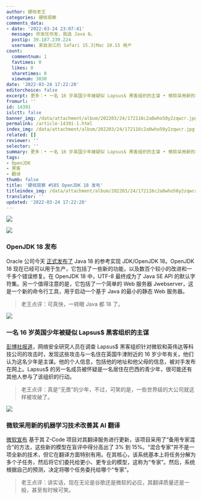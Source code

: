 ```yaml
---
author: 硬核老王
categories: 硬核观察
comments_data:
- date: '2022-03-24 23:07:41'
  message: 你发任你发，我选 Java 8。
  postip: 39.187.239.224
  username: 来自浙江的 Safari 15.3|Mac 10.15 用户
count:
  commentnum: 1
  favtimes: 0
  likes: 0
  sharetimes: 0
  viewnum: 3030
date: '2022-03-24 17:22:20'
editorchoice: false
excerpt: 更多：• 一名 16 岁英国少年被疑似 Lapsus$ 黑客组织的主谋 • 微软采用新的机器学习技术改善其 AI 翻译
fromurl: ''
id: 14391
islctt: false
banner_img: /data/attachment/album/202203/24/172116c2a0who50y2zqwcr.jpg
permalink: /article-14391-1.html
index_img: /data/attachment/album/202203/24/172116c2a0who50y2zqwcr.jpg
related: []
reviewer: ''
selector: ''
summary: 更多：• 一名 16 岁英国少年被疑似 Lapsus$ 黑客组织的主谋 • 微软采用新的机器学习技术改善其 AI 翻译
tags:
- OpenJDK
- 黑客
- 翻译
thumb: false
title: '硬核观察 #585 OpenJDK 18 发布'
titleindex_img: /data/attachment/album/202203/24/172116c2a0who50y2zqwcr.jpg
translator: ''
updated: '2022-03-24 17:22:20'
---
```


![](/data/attachment/album/202203/24/172116c2a0who50y2zqwcr.jpg)


![](/data/attachment/album/202203/24/172123di824z4ydjilglfd.jpg)


### OpenJDK 18 发布


Oracle 公司今天 [正式发布了](https://jdk.java.net/18/) Java 18 的参考实现 JDK/OpenJDK 18。OpenJDK 18 现在已经可以用于生产，它包括了一些新的功能，以及数百个较小的改进和一千多个错误修复。在 OpenJDK 18 中，UTF-8 最终成为了 Java SE API 的默认字符集。另一个值得注意的是，它包括了一个简单的 Web 服务器 Jwebserver，这是一个新的命令行工具，用于启动一个基于 Java 的最小的静态 Web 服务器。



> 
> 老王点评：可真快，一转眼 Java 都 18 了。
> 
> 
> 


![](/data/attachment/album/202203/24/172147twwh9zy6yvvh1ghv.jpg)


### 一名 16 岁英国少年被疑似 Lapsus$ 黑客组织的主谋


[彭博社报道](https://www.bloomberg.com/news/articles/2022-03-23/teen-suspected-by-cyber-researchers-of-being-lapsus-mastermind?sref=ylv224K8)，网络安全研究人员在调查 Lapsus$ 黑客组织针对微软和英伟达等科技公司的攻击时，发现这些攻击与一名住在英国牛津附近的 16 岁少年有关，他们认为这名少年是主谋。他的个人信息，包括他的地址和他父母的信息，被对手发布在网上。Lapsus$ 的另一名成员被怀疑是一名居住在巴西的青少年，很可能还有其他人参与了该组织的行动。



> 
> 老王点评：真是“无畏”的少年，不过，可笑的是，一些世界级的大公司就这样被攻破了。
> 
> 
> 


![](/data/attachment/album/202203/24/172155n9lb2ob96fnly9lh.jpg)


### 微软采用新的机器学习技术改善其 AI 翻译


[微软宣布](https://techcrunch.com/2022/03/22/microsoft-improves-its-ai-translations-with-z-code/) 基于其 Z-Code 项目对其翻译服务进行更新，该项目采用了“备用专家混合”的方法，这些新的模型在盲评中得分高出了 3% 到 15%。“混合专家”并不是一项全新的技术，但它在翻译方面特别有用。在其核心，该系统基本上将任务分解为多个子任务，然后将它们委托给更小、更专业的模型，这称为“专家”。然后，系统根据自己的预测，决定将哪个任务委托给哪个“专家”。



> 
> 老王点评：讲实话，现在无论是谷歌还是微软的必应，其翻译质量还是一般，甚至有时候可笑。
> 
> 
>